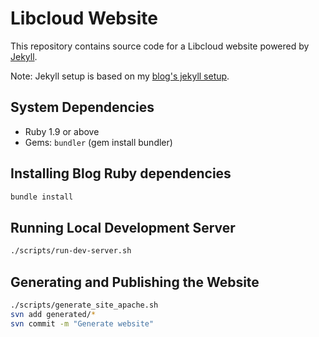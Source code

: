 # Libcloud Website

This repository contains source code for a Libcloud website powered by
[Jekyll][1].

Note: Jekyll setup is based on my [blog's jekyll setup][2].

## System Dependencies

* Ruby 1.9 or above
* Gems: `bundler` (gem install bundler)

## Installing Blog Ruby dependencies

```bash
bundle install
```

## Running Local Development Server

```bash
./scripts/run-dev-server.sh
```

## Generating and Publishing the Website

```bash
./scripts/generate_site_apache.sh
svn add generated/*
svn commit -m "Generate website"
```

[1]: http://jekyllrb.com/
[2]: https://github.com/Kami/kami.github.com
